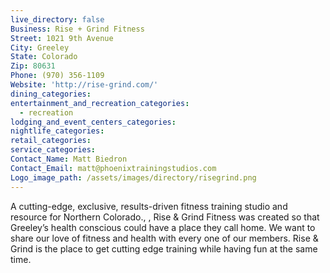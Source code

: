 ```yaml
---
live_directory: false
Business: Rise + Grind Fitness
Street: 1021 9th Avenue
City: Greeley
State: Colorado
Zip: 80631
Phone: (970) 356-1109
Website: 'http://rise-grind.com/'
dining_categories:
entertainment_and_recreation_categories:
  - recreation
lodging_and_event_centers_categories:
nightlife_categories:
retail_categories:
service_categories:
Contact_Name: Matt Biedron
Contact_Email: matt@phoenixtrainingstudios.com
Logo_image_path: /assets/images/directory/risegrind.png
---
```



A cutting-edge, exclusive, results-driven fitness training studio and resource for Northern Colorado., , Rise & Grind Fitness was created so that Greeley’s health conscious could have a place they call home. We want to share our love of fitness and health with every one of our members. Rise & Grind is the place to get cutting edge training while having fun at the same time.
